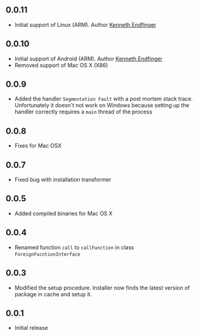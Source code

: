 ## 0.0.11

- Initial support of Linux (ARM). Author [Kenneth Endfinger](https://github.com/kaendfinger)

## 0.0.10

- Initial support of Android (ARM). Author [Kenneth Endfinger](https://github.com/kaendfinger)
- Removed support of Mac OS X (X86)

## 0.0.9

- Added the handler `Segmentation Fault` with a post mortem stack trace. Unfortunately it doesn't not work on Windows because setting up the handler  correctly requires a `main` thread of the process

## 0.0.8

- Fixes for Mac OSX

## 0.0.7

- Fixed bug with installation transformer

## 0.0.5

- Added compiled binaries for Mac OS X

## 0.0.4

- Renamed function `call` to `callFunction` in class `ForeignFucntionInterface`

## 0.0.3

- Modified the setup procedure. Installer now finds the latest version of package in cache and setup it.

## 0.0.1

- Initial release

